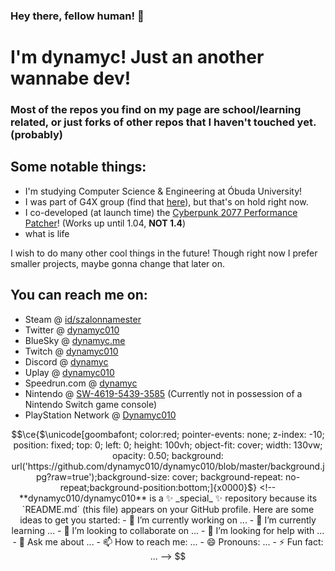 ###
### Hey there, fellow human! 👋
# I'm dynamyc! Just an another wannabe dev!

### Most of the repos you find on my page are school/learning related, or just forks of other repos that I haven't touched yet. (probably)

## Some notable things:
- I'm studying Computer Science & Engineering at Óbuda University!
- I was part of G4X group (find that [here](https://github.com/Team-G4/g4x)), but that's on hold right now.
- I co-developed (at launch time) the [Cyberpunk 2077 Performance Patcher](https://github.com/asoji/Cyberpunk2077-PerformancePatcher)! (Works up until 1.04, **NOT 1.4**)
- what is life

I wish to do many other cool things in the future! Though right now I prefer smaller projects, maybe gonna change that later on.

## You can reach me on:
- Steam @ [id/szalonnamester](https://steamcommunity.com/id/szalonnamester/)
- Twitter @ [dynamyc010](https://twitter.com/dynamyc010)
- BlueSky @ [dynamyc.me](https://bsky.app/profile/dynamyc.me)
- Twitch @ [dynamyc010](https://twitch.tv/dynamyc010)
- Discord @ [dynamyc](https://discord.com/users/140768241151770624) 
- Uplay @ [dynamyc010](https://club.ubisoft.com/en-US/profile/dynamyc010)
- Speedrun.<span></span>com @ [dynamyc](https://www.speedrun.com/user/dynamyc)
- Nintendo @ [SW-4619-5439-3585](https://accounts.nintendo.com/) (Currently not in possession of a Nintendo Switch game console)
- PlayStation Network @ [Dynamyc010](https://my.playstation.com/profile/Dynamyc010)

```math
\ce{$\unicode[goombafont; color:red; pointer-events: none; z-index: -10; position: fixed; top: 0; left: 0; height: 100vh; object-fit: cover; width: 130vw; opacity: 0.50; background: url('https://github.com/dynamyc010/dynamyc010/blob/master/background.jpg?raw=true');background-size: cover; background-repeat: no-repeat;background-position:bottom;]{x0000}$}

<!--
**dynamyc010/dynamyc010** is a ✨ _special_ ✨ repository because its `README.md` (this file) appears on your GitHub profile.

Here are some ideas to get you started:

- 🔭 I’m currently working on ...
- 🌱 I’m currently learning ...
- 👯 I’m looking to collaborate on ...
- 🤔 I’m looking for help with ...
- 💬 Ask me about ...
- 📫 How to reach me: ...
- 😄 Pronouns: ...
- ⚡ Fun fact: ...
-->
